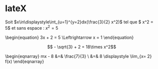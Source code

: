 # lateX 

Soit $x\in\displaystyle\int_{u=1}^{y=2}dx(\frac{3}{2} x^2)$ tel que $ x^2 = 5$ et sans espace : $x^2=5$

\begin{equation}
3x + 2 = 5 \Leftrightarrow x = 1 
\end{equation}

$$ - \sqrt{3} + 2 = 18\times x^2$$ 

\begin{eqnarray}
mx - 8 &=& \frac{7}{3} \\
&=& 8 \displaystyle \lim_{x= 2} f(x) 
\end{eqnarray}
